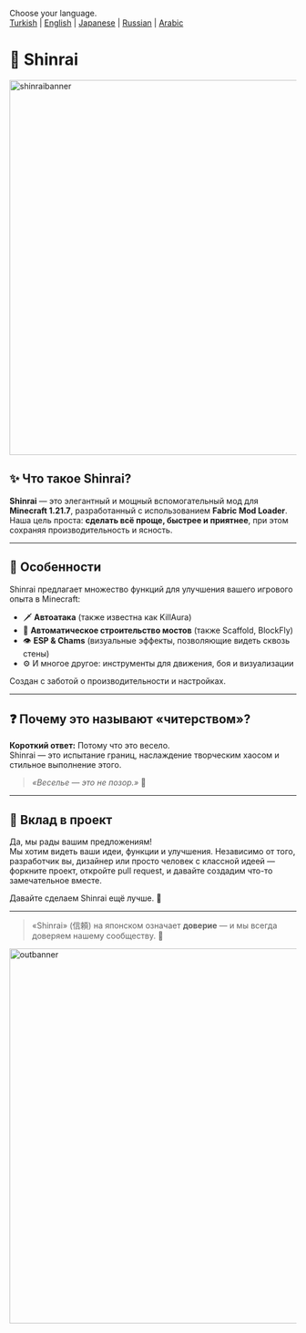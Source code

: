 Choose your language.  
[Turkish](README.tr.md) | [English](README.md) | [Japanese](README.jp.md) | [Russian](README.ru.md) | [Arabic](README.ar.md)

# 🍁 Shinrai
<img width="1920" height="658" alt="shinraibanner" src="https://github.com/user-attachments/assets/6c637b2d-b035-4f3e-a7ae-ca0ff3f2202a" />

## ✨ Что такое Shinrai?

**Shinrai** — это элегантный и мощный вспомогательный мод для **Minecraft 1.21.7**, разработанный с использованием **Fabric Mod Loader**.  
Наша цель проста: **сделать всё проще, быстрее и приятнее**, при этом сохраняя производительность и ясность.

---

## 🔴 Особенности

Shinrai предлагает множество функций для улучшения вашего игрового опыта в Minecraft:

- 🗡️ **Автоатака** (также известна как KillAura)  
- 🧱 **Автоматическое строительство мостов** (также Scaffold, BlockFly)  
- 👁️ **ESP & Chams** (визуальные эффекты, позволяющие видеть сквозь стены)  
- ⚙️ И многое другое: инструменты для движения, боя и визуализации

Создан с заботой о производительности и настройках.

---

## ❓ Почему это называют «читерством»?

**Короткий ответ:** Потому что это весело.  
Shinrai — это испытание границ, наслаждение творческим хаосом и стильное выполнение этого.

> _«Веселье — это не позор.»_ 🥋

---

## 🤝 Вклад в проект

Да, мы рады вашим предложениям!  
Мы хотим видеть ваши идеи, функции и улучшения. Независимо от того, разработчик вы, дизайнер или просто человек с классной идеей — форкните проект, откройте pull request, и давайте создадим что-то замечательное вместе.

Давайте сделаем Shinrai ещё лучше. 🍁

---

> «Shinrai» (信頼) на японском означает **доверие** — и мы всегда доверяем нашему сообществу. 💖

<img width="1920" height="658" alt="outbanner" src="https://github.com/user-attachments/assets/3d1279f7-05b1-41c0-853a-6eac7802c03f" />

